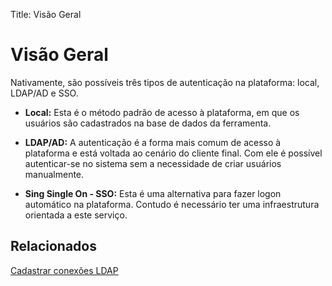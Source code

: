 Title: Visão Geral

# Visão Geral

Nativamente, são possíveis três tipos de autenticação na plataforma: local, LDAP/AD e SSO.

- **Local:**
Esta é o método padrão de acesso à plataforma, em que os usuários são cadastrados na base de dados da ferramenta.

- **LDAP/AD:**
A autenticação é a forma mais comum de acesso à plataforma e está voltada ao cenário do cliente final. Com ele é possível autenticar-se no sistema sem a necessidade de criar usuários manualmente.

- **Sing Single On - SSO:**
Esta é uma alternativa para fazer logon automático na plataforma. Contudo é necessário ter uma infraestrutura orientada a este serviço.

## Relacionados

[Cadastrar conexões LDAP][1]

[1]:citsmart-platform-8/platform-administration/authentication/ldap.md
